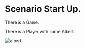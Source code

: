 
# Scenario Start Up.

There is a Game. 

There is a Player with name Albert.

![albert](temp/albert.png)
